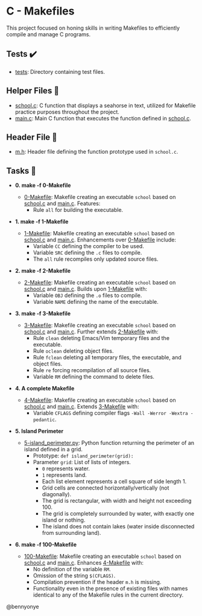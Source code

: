 # C - Makefiles

This project focused on honing skills in writing Makefiles to efficiently compile and manage C programs.

## Tests :heavy_check_mark:

* [tests](./tests): Directory containing test files.

## Helper Files :raised_hands:

* [school.c](./school.c): C function that displays a seahorse in text, utilized for Makefile practice purposes throughout the project.
* [main.c](./main.c): Main C function that executes the function defined in [school.c](./school.c).

## Header File :file_folder:

* [m.h](./m.h): Header file defining the function prototype used in `school.c`.

## Tasks :page_with_curl:

* **0. make -f 0-Makefile**
  * [0-Makefile](./0-Makefile): Makefile creating an executable `school` based on [school.c](./school.c) and [main.c](./main.c). Features:
    * Rule `all` for building the executable.

* **1. make -f 1-Makefile**
  * [1-Makefile](./1-Makefile): Makefile creating an executable `school` based on [school.c](./school.c) and [main.c](./main.c). Enhancements over [0-Makefile](./0-Makefile) include:
    * Variable `CC` defining the compiler to be used.
    * Variable `SRC` defining the `.c` files to compile.
    * The `all` rule recompiles only updated source files.

* **2. make -f 2-Makefile**
  * [2-Makefile](./2-Makefile): Makefile creating an executable `school` based on [school.c](./school.c) and [main.c](./main.c). Builds upon [1-Makefile](./1-Makefile) with:
    * Variable `OBJ` defining the `.o` files to compile.
    * Variable `NAME` defining the name of the executable.

* **3. make -f 3-Makefile**
  * [3-Makefile](./3-Makefile): Makefile creating an executable `school` based on [school.c](./school.c) and [main.c](./main.c). Further extends [2-Makefile](./2-Makefile) with:
    * Rule `clean` deleting Emacs/Vim temporary files and the executable.
    * Rule `oclean` deleting object files.
    * Rule `fclean` deleting all temporary files, the executable, and object files.
    * Rule `re` forcing recompilation of all source files.
    * Variable `RM` defining the command to delete files.

* **4. A complete Makefile**
  * [4-Makefile](./4-Makefile): Makefile creating an executable `school` based on [school.c](./school.c) and [main.c](./main.c). Extends [3-Makefile](./3-Makefile) with:
    * Variable `CFLAGS` defining compiler flags `-Wall -Werror -Wextra -pedantic`.

* **5. Island Perimeter**
  * [5-island_perimeter.py](./5-island_perimeter.py): Python function returning the perimeter of an island defined in a grid.
    * Prototype: `def island_perimeter(grid):`
    * Parameter `grid`: List of lists of integers.
      * `0` represents water.
      * `1` represents land.
      * Each list element represents a cell square of side length 1.
      * Grid cells are connected horizontally/vertically (not diagonally).
      * The grid is rectangular, with width and height not exceeding 100.
      * The grid is completely surrounded by water, with exactly one island or nothing.
      * The island does not contain lakes (water inside disconnected from surrounding land).

* **6. make -f 100-Makefile**
  * [100-Makefile](./100-Makefile): Makefile creating an executable `school` based on [school.c](./school.c) and [main.c](./main.c). Enhances [4-Makefile](./4-Makefile) with:
    * No definition of the variable `RM`.
    * Omission of the string `$(CFLAGS)`.
    * Compilation prevention if the header `m.h` is missing.
    * Functionality even in the presence of existing files with names identical to any of the Makefile rules in the current directory.

@bennyonye
